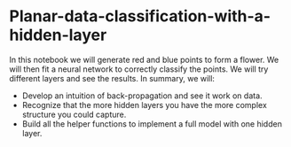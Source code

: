 # Planar-data-classification-with-a-hidden-layer
In this notebook we will generate red and blue points to form a flower. We will then fit a neural network to correctly classify the points. We will try different layers and see the results. In summary, we will:  

- Develop an intuition of back-propagation and see it work on data.  
- Recognize that the more hidden layers you have the more complex structure you could capture.  
- Build all the helper functions to implement a full model with one hidden layer.
